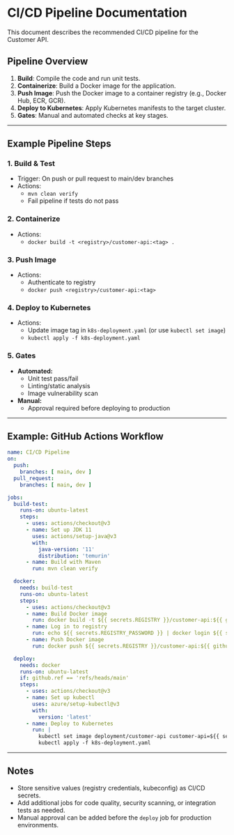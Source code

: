 # CI/CD Pipeline Documentation

This document describes the recommended CI/CD pipeline for the Customer API.

## Pipeline Overview
1. **Build**: Compile the code and run unit tests.
2. **Containerize**: Build a Docker image for the application.
3. **Push Image**: Push the Docker image to a container registry (e.g., Docker Hub, ECR, GCR).
4. **Deploy to Kubernetes**: Apply Kubernetes manifests to the target cluster.
5. **Gates**: Manual and automated checks at key stages.

---

## Example Pipeline Steps

### 1. Build & Test
- Trigger: On push or pull request to main/dev branches
- Actions:
  - `mvn clean verify`
  - Fail pipeline if tests do not pass

### 2. Containerize
- Actions:
  - `docker build -t <registry>/customer-api:<tag> .`

### 3. Push Image
- Actions:
  - Authenticate to registry
  - `docker push <registry>/customer-api:<tag>`

### 4. Deploy to Kubernetes
- Actions:
  - Update image tag in `k8s-deployment.yaml` (or use `kubectl set image`)
  - `kubectl apply -f k8s-deployment.yaml`

### 5. Gates
- **Automated:**
  - Unit test pass/fail
  - Linting/static analysis
  - Image vulnerability scan
- **Manual:**
  - Approval required before deploying to production

---

## Example: GitHub Actions Workflow

```yaml
name: CI/CD Pipeline
on:
  push:
    branches: [ main, dev ]
  pull_request:
    branches: [ main, dev ]

jobs:
  build-test:
    runs-on: ubuntu-latest
    steps:
      - uses: actions/checkout@v3
      - name: Set up JDK 11
        uses: actions/setup-java@v3
        with:
          java-version: '11'
          distribution: 'temurin'
      - name: Build with Maven
        run: mvn clean verify

  docker:
    needs: build-test
    runs-on: ubuntu-latest
    steps:
      - uses: actions/checkout@v3
      - name: Build Docker image
        run: docker build -t ${{ secrets.REGISTRY }}/customer-api:${{ github.sha }} .
      - name: Log in to registry
        run: echo ${{ secrets.REGISTRY_PASSWORD }} | docker login ${{ secrets.REGISTRY }} -u ${{ secrets.REGISTRY_USERNAME }} --password-stdin
      - name: Push Docker image
        run: docker push ${{ secrets.REGISTRY }}/customer-api:${{ github.sha }}

  deploy:
    needs: docker
    runs-on: ubuntu-latest
    if: github.ref == 'refs/heads/main'
    steps:
      - uses: actions/checkout@v3
      - name: Set up kubectl
        uses: azure/setup-kubectl@v3
        with:
          version: 'latest'
      - name: Deploy to Kubernetes
        run: |
          kubectl set image deployment/customer-api customer-api=${{ secrets.REGISTRY }}/customer-api:${{ github.sha }}
          kubectl apply -f k8s-deployment.yaml
```

---

## Notes
- Store sensitive values (registry credentials, kubeconfig) as CI/CD secrets.
- Add additional jobs for code quality, security scanning, or integration tests as needed.
- Manual approval can be added before the `deploy` job for production environments. 
